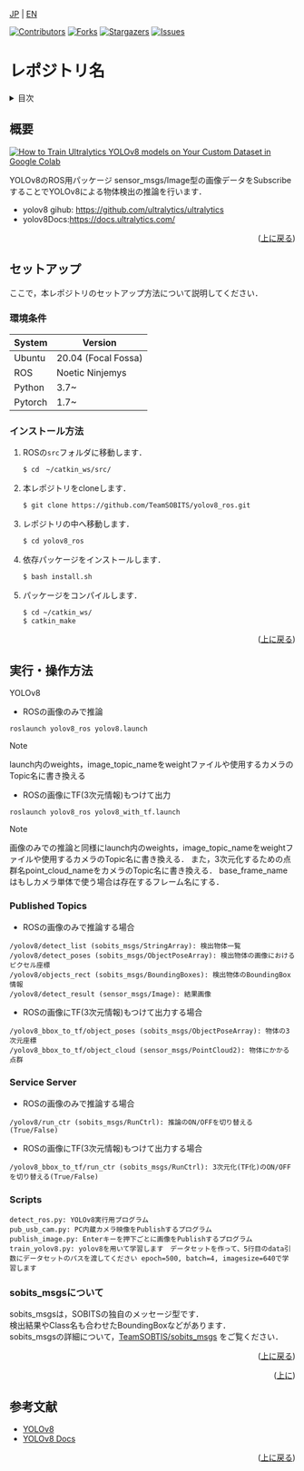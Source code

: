 <a name="readme-top"></a>

[JP](README.md) | [EN](README.EN.md)

[![Contributors][contributors-shield]][contributors-url]
[![Forks][forks-shield]][forks-url]
[![Stargazers][stars-shield]][stars-url]
[![Issues][issues-shield]][issues-url]
<!-- [![MIT License][license-shield]][license-url] -->

# レポジトリ名

<!-- 目次 -->
<details>
  <summary>目次</summary>
  <ol>
    <li>
      <a href="#概要">概要</a>
    </li>
    <li>
      <a href="#環境構築">環境構築</a>
      <ul>
        <li><a href="#環境条件">環境条件</a></li>
        <li><a href="#インストール方法">インストール方法</a></li>
      </ul>
    </li>
    <li><a href="#実行・操作方法">実行・操作方法</a></li>
    <li><a href="#マイルストーン">マイルストーン</a></li>
    <li><a href="#変更履歴">変更履歴</a></li>
    <!-- <li><a href="#contributing">Contributing</a></li> -->
    <!-- <li><a href="#license">License</a></li> -->
    <li><a href="#参考文献">参考文献</a></li>
  </ol>
</details>



<!-- レポジトリの概要 -->
## 概要

<!-- [![Product Name Screen Shot][product-screenshot]](https://example.com) -->
[![How to Train Ultralytics YOLOv8 models on Your Custom Dataset in Google Colab](https://img.youtube.com/vi/LNwODJXcvt4/0.jpg)](https://www.youtube.com/watch?v=LNwODJXcvt4)

YOLOv8のROS用パッケージ
sensor_msgs/Image型の画像データをSubscribeすることでYOLOv8による物体検出の推論を行います．

* yolov8 gihub: https://github.com/ultralytics/ultralytics
* yolov8Docs:https://docs.ultralytics.com/


<p align="right">(<a href="#readme-top">上に戻る</a>)</p>



<!-- セットアップ -->
## セットアップ

ここで，本レポジトリのセットアップ方法について説明してください．

### 環境条件
| System  | Version |
| ------------- | ------------- |
| Ubuntu | 20.04 (Focal Fossa) |
| ROS | Noetic Ninjemys |
| Python | 3.7~ |
| Pytorch | 1.7~ |

### インストール方法


1. ROSの`src`フォルダに移動します．
   ```sh
   $ cd　~/catkin_ws/src/
   ```
2. 本レポジトリをcloneします．
   ```sh
   $ git clone https://github.com/TeamSOBITS/yolov8_ros.git
   ```
3. レポジトリの中へ移動します．
   ```sh
   $ cd yolov8_ros
   ```
4. 依存パッケージをインストールします．
    ```sh
    $ bash install.sh
    ```
5. パッケージをコンパイルします．
   ```sh
   $ cd ~/catkin_ws/
   $ catkin_make
   ```

<p align="right">(<a href="#readme-top">上に戻る</a>)</p>



<!-- 実行・操作方法 -->
## 実行・操作方法

<!-- デモの実行方法やスクリーンショットがあるとわかりやすくなるでしょう -->
YOLOv8
- ROSの画像のみで推論
```
roslaunch yolov8_ros yolov8.launch
```
> [!NOTE]
> launch内のweights，image_topic_nameをweightファイルや使用するカメラのTopic名に書き換える

- ROSの画像にTF(3次元情報)もつけて出力
```
roslaunch yolov8_ros yolov8_with_tf.launch
```
> [!NOTE]
> 画像のみでの推論と同様にlaunch内のweights，image_topic_nameをweightファイルや使用するカメラのTopic名に書き換える．
> また，3次元化するための点群名point_cloud_nameをカメラのTopic名に書き換える．
> base_frame_nameはもしカメラ単体で使う場合は存在するフレーム名にする．

### Published Topics
- ROSの画像のみで推論する場合
```
/yolov8/detect_list (sobits_msgs/StringArray): 検出物体一覧
/yolov8/detect_poses (sobits_msgs/ObjectPoseArray): 検出物体の画像におけるピクセル座標
/yolov8/objects_rect (sobits_msgs/BoundingBoxes): 検出物体のBoundingBox情報
/yolov8/detect_result (sensor_msgs/Image): 結果画像
```
- ROSの画像にTF(3次元情報)もつけて出力する場合
```
/yolov8_bbox_to_tf/object_poses (sobits_msgs/ObjectPoseArray): 物体の3次元座標
/yolov8_bbox_to_tf/object_cloud (sensor_msgs/PointCloud2): 物体にかかる点群
```

### Service Server
- ROSの画像のみで推論する場合
```
/yolov8/run_ctr (sobits_msgs/RunCtrl): 推論のON/OFFを切り替える(True/False)
```
- ROSの画像にTF(3次元情報)もつけて出力する場合
```
/yolov8_bbox_to_tf/run_ctr (sobits_msgs/RunCtrl): 3次元化(TF化)のON/OFFを切り替える(True/False)
```

### Scripts
```
detect_ros.py: YOLOv8実行用プログラム
pub_usb_cam.py: PC内蔵カメラ映像をPublishするプログラム
publish_image.py: Enterキーを押下ごとに画像をPublishするプログラム
train_yolov8.py: yolov8を用いて学習します　データセットを作って、5行目のdata引数にデータセットのパスを渡してください epoch=500, batch=4, imagesize=640で学習します
```

### sobits_msgsについて

sobits_msgsは，SOBITSの独自のメッセージ型です．\
検出結果やClass名も合わせたBoundingBoxなどがあります．\
sobits_msgsの詳細について，[TeamSOBTIS/sobits_msgs](https://github.com/TeamSOBITS/sobits_msgs) をご覧ください．

<p align="right">(<a href="#readme-top">上に戻る</a>)</p>


<p align="right">(<a href="#readme-top">上に</a>)</p>


<!-- CONTRIBUTING -->
<!-- ## Contributing

Contributions are what make the open source community such an amazing place to learn, inspire, and create. Any contributions you make are **greatly appreciated**.

If you have a suggestion that would make this better, please fork the repo and create a pull request. You can also simply open an issue with the tag "enhancement".
Don't forget to give the project a star! Thanks again!

1. Fork the Project
2. Create your Feature Branch (`git checkout -b feature/AmazingFeature`)
3. Commit your Changes (`git commit -m 'Add some AmazingFeature'`)
4. Push to the Branch (`git push origin feature/AmazingFeature`)
5. Open a Pull Request

<p align="right">(<a href="#readme-top">上に戻る</a>)</p> -->



<!-- LICENSE -->
<!-- ## License

Distributed under the MIT License. See `LICENSE.txt` for more information.

<p align="right">(<a href="#readme-top">上に戻る</a>)</p> -->



<!-- 参考文献 -->
## 参考文献

* [YOLOv8](https://github.com/ultralytics/ultralytics)
* [YOLOv8 Docs](https://docs.ultralytics.com/)

<p align="right">(<a href="#readme-top">上に戻る</a>)</p>



<!-- MARKDOWN LINKS & IMAGES -->
<!-- https://www.markdownguide.org/basic-syntax/#reference-style-links -->
[contributors-shield]: https://img.shields.io/github/contributors/TeamSOBITS/yolov8_ros.svg?style=for-the-badge
[contributors-url]: https://github.com/TeamSOBITS/yolov8_ros/graphs/contributors
[forks-shield]: https://img.shields.io/github/forks/TeamSOBITS/yolov8_ros.svg?style=for-the-badge
[forks-url]: https://github.com/TeamSOBITS/yolov8_ros/network/members
[stars-shield]: https://img.shields.io/github/stars/TeamSOBITS/yolov8_ros.svg?style=for-the-badge
[stars-url]: https://github.com/TeamSOBITS/yolov8_ros/stargazers
[issues-shield]: https://img.shields.io/github/issues/TeamSOBITS/yolov8_ros.svg?style=for-the-badge
[issues-url]: https://github.com/TeamSOBITS/yolov8_ros/issues
<!-- [license-shield]: https://img.shields.io/github/license/TeamSOBITS/yolov8_ros.svg?style=for-the-badge
[license-url]: https://github.com/TeamSOBITS/yolov8_ros/blob/master/LICENSE.txt -->
